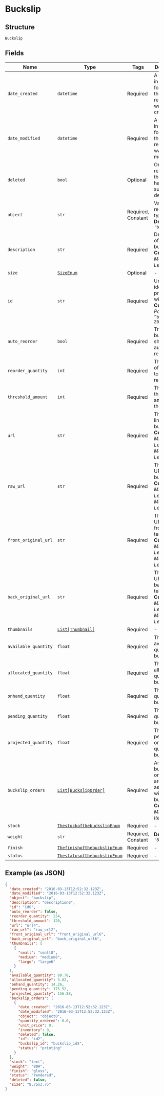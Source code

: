 
# Buckslip

## Structure

`Buckslip`

## Fields

| Name | Type | Tags | Description |
|  --- | --- | --- | --- |
| `date_created` | `datetime` | Required | A timestamp in ISO 8601 format of the date the resource was created. |
| `date_modified` | `datetime` | Required | A timestamp in ISO 8601 format of the date the resource was last modified. |
| `deleted` | `bool` | Optional | Only returned if the resource has been successfully deleted. |
| `object` | `str` | Required, Constant | Value is resource type.<br>**Default**: `'buckslip'` |
| `description` | `str` | Required | Description of the buckslip.<br>**Constraints**: *Maximum Length*: `255` |
| `size` | [`SizeEnum`](../../doc/models/size-enum.md) | Optional | - |
| `id` | `str` | Required | Unique identifier prefixed with `bck_`.<br>**Constraints**: *Pattern*: `^bck_[a-zA-Z0-9]+$` |
| `auto_reorder` | `bool` | Required | True if the buckslips should be auto-reordered. |
| `reorder_quantity` | `int` | Required | The number of buckslips to be reordered. |
| `threshold_amount` | `int` | Required | The threshold amount of the buckslip |
| `url` | `str` | Required | The signed link for the buckslip.<br>**Constraints**: *Minimum Length*: `1`, *Maximum Length*: `2083` |
| `raw_url` | `str` | Required | The raw URL of the buckslip.<br>**Constraints**: *Minimum Length*: `1`, *Maximum Length*: `2083` |
| `front_original_url` | `str` | Required | The original URL of the front template.<br>**Constraints**: *Minimum Length*: `1`, *Maximum Length*: `2083` |
| `back_original_url` | `str` | Required | The original URL of the back template.<br>**Constraints**: *Minimum Length*: `1`, *Maximum Length*: `2083` |
| `thumbnails` | [`List[Thumbnail]`](../../doc/models/thumbnail.md) | Required | - |
| `available_quantity` | `float` | Required | The available quantity of buckslips. |
| `allocated_quantity` | `float` | Required | The allocated quantity of buckslips. |
| `onhand_quantity` | `float` | Required | The onhand quantity of buckslips. |
| `pending_quantity` | `float` | Required | The pending quantity of buckslips. |
| `projected_quantity` | `float` | Required | The sum of pending and onhand quantities of buckslips. |
| `buckslip_orders` | [`List[BuckslipOrder]`](../../doc/models/buckslip-order.md) | Required | An array of buckslip orders that are associated with the buckslip.<br>**Constraints**: *Minimum Items*: `0` |
| `stock` | [`ThestockofthebuckslipEnum`](../../doc/models/thestockofthebuckslip-enum.md) | Required | - |
| `weight` | `str` | Required, Constant | **Default**: `'80#'` |
| `finish` | [`ThefinishofthebuckslipEnum`](../../doc/models/thefinishofthebuckslip-enum.md) | Required | - |
| `status` | [`ThestatusofthebuckslipEnum`](../../doc/models/thestatusofthebuckslip-enum.md) | Required | - |

## Example (as JSON)

```json
{
  "date_created": "2016-03-13T12:52:32.123Z",
  "date_modified": "2016-03-13T12:52:32.123Z",
  "object": "buckslip",
  "description": "description0",
  "id": "id0",
  "auto_reorder": false,
  "reorder_quantity": 254,
  "threshold_amount": 120,
  "url": "url4",
  "raw_url": "raw_url2",
  "front_original_url": "front_original_url6",
  "back_original_url": "back_original_url6",
  "thumbnails": [
    {
      "small": "small8",
      "medium": "medium8",
      "large": "large6"
    }
  ],
  "available_quantity": 89.78,
  "allocated_quantity": 3.82,
  "onhand_quantity": 14.26,
  "pending_quantity": 175.52,
  "projected_quantity": 156.88,
  "buckslip_orders": [
    {
      "date_created": "2016-03-13T12:52:32.123Z",
      "date_modified": "2016-03-13T12:52:32.123Z",
      "object": "object0",
      "quantity_ordered": 0.0,
      "unit_price": 0,
      "inventory": 0,
      "deleted": false,
      "id": "id2",
      "buckslip_id": "buckslip_id8",
      "status": "printing"
    }
  ],
  "stock": "text",
  "weight": "80#",
  "finish": "gloss",
  "status": "rendered",
  "deleted": false,
  "size": "8.75x3.75"
}
```

